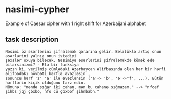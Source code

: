 # nasimi-cypher
Example of Caesar cipher with 1 right shift for Azerbaijani alphabet

## task description
```
Nəsimi öz əsərlərini şifrələmək qərarına gəlir. Beləliklə artıq onun əsərlərini yalnız onun istədiyi 
şəxslər oxuya biləcək. Nəsimiyə əsərlərini şifrələməkdə kömək edə bilərsinizmi? - Elə bir funksiya 
yazın ki, verilmiş cümlədəki Azərbaycan əlifbasında olan hər bir hərfi əlifbadakı növbəti hərflə əvəzləsin ,
sonuncu hərf 'z' 'a' ilə əvəzlənsin ('a'-> 'b', 'ə'->'f', ...). Bütün hərflərin kiçik olduğunu fərz edin. 
Nümunə: "məndə sığar iki cahan, mən bu cahanə sığmazam." --> "nfoef şihbs jqj çbxbo, nfo cü çbxbof şihnbabn."
```
